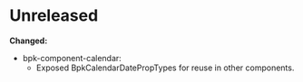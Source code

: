 # Unreleased

**Changed:**

- bpk-component-calendar:
  - Exposed BpkCalendarDatePropTypes for reuse in other components.
